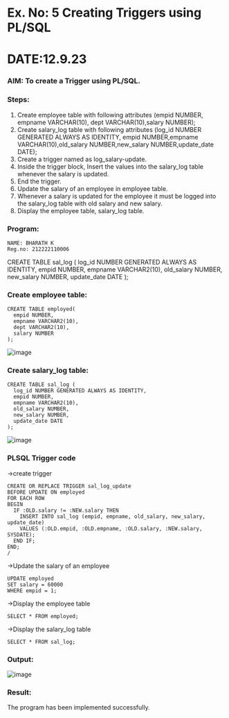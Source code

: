 # Ex. No: 5 Creating Triggers using PL/SQL
# DATE:12.9.23
### AIM: To create a Trigger using PL/SQL.

### Steps:
1. Create employee table with following attributes (empid NUMBER, empname VARCHAR(10), dept VARCHAR(10),salary NUMBER);
2. Create salary_log table with following attributes (log_id NUMBER GENERATED ALWAYS AS IDENTITY, empid NUMBER,empname VARCHAR(10),old_salary NUMBER,new_salary NUMBER,update_date DATE);
3. Create a trigger named as log_salary-update.
4. Inside the trigger block, Insert the values into the salary_log table whenever the salary is updated.
5. End the trigger.
6. Update the salary of an employee in employee table.
7. Whenever a salary is updated for the employee it must be logged into the salary_log table with old salary and new salary.
8. Display the employee table, salary_log table.

### Program:
```
NAME: BHARATH K
Reg.no: 212222110006
```

CREATE TABLE sal_log (
  log_id NUMBER GENERATED ALWAYS AS IDENTITY,
  empid NUMBER,
  empname VARCHAR2(10),
  old_salary NUMBER,
  new_salary NUMBER,
  update_date DATE
);

### Create employee table:

```
CREATE TABLE employed(
  empid NUMBER,
  empname VARCHAR2(10),
  dept VARCHAR2(10),
  salary NUMBER
);
```
![image](https://github.com/BharathCSEIOT/Ex-No-5-Creating-Triggers-using-PL-SQL/assets/122793480/d94325cf-a53d-43ed-a7d1-189012fc470d)

### Create salary_log table:
```
CREATE TABLE sal_log (
  log_id NUMBER GENERATED ALWAYS AS IDENTITY,
  empid NUMBER,
  empname VARCHAR2(10),
  old_salary NUMBER,
  new_salary NUMBER,
  update_date DATE
);
```
![image](https://github.com/BharathCSEIOT/Ex-No-5-Creating-Triggers-using-PL-SQL/assets/122793480/980d51a9-32bc-4ced-af8a-9859983daf60)

### PLSQL Trigger code
->create trigger 
```
CREATE OR REPLACE TRIGGER sal_log_update
BEFORE UPDATE ON employed
FOR EACH ROW
BEGIN
  IF :OLD.salary != :NEW.salary THEN
    INSERT INTO sal_log (empid, empname, old_salary, new_salary, update_date)
    VALUES (:OLD.empid, :OLD.empname, :OLD.salary, :NEW.salary, SYSDATE);
  END IF;
END;
/
```
->Update the salary of an employee
```
UPDATE employed
SET salary = 60000
WHERE empid = 1;
```
->Display the employee table
```
SELECT * FROM employed;
```
->Display the salary_log table
```
SELECT * FROM sal_log;
```
### Output:
![image](https://github.com/BharathCSEIOT/Ex-No-5-Creating-Triggers-using-PL-SQL/assets/122793480/ccb4447b-c2ed-4638-81d3-e22801984f8b)

### Result:
The program has been implemented successfully.

